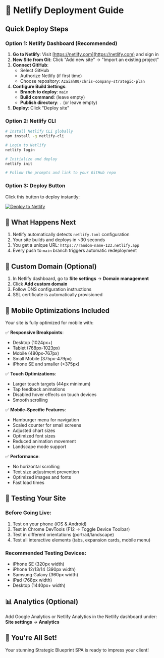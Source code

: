 # 🚀 Netlify Deployment Guide

## Quick Deploy Steps

### Option 1: Netlify Dashboard (Recommended)

1. **Go to Netlify**: Visit [https://netlify.com](https://netlify.com) and sign in
2. **New Site from Git**: Click "Add new site" → "Import an existing project"
3. **Connect GitHub**: 
   - Select GitHub
   - Authorize Netlify (if first time)
   - Choose repository: `Azaiah00/chris-company-strategic-plan`
4. **Configure Build Settings**:
   - **Branch to deploy**: `main`
   - **Build command**: (leave empty)
   - **Publish directory**: `.` (or leave empty)
5. **Deploy**: Click "Deploy site"

### Option 2: Netlify CLI

```bash
# Install Netlify CLI globally
npm install -g netlify-cli

# Login to Netlify
netlify login

# Initialize and deploy
netlify init

# Follow the prompts and link to your GitHub repo
```

### Option 3: Deploy Button

Click this button to deploy instantly:

[![Deploy to Netlify](https://www.netlify.com/img/deploy/button.svg)](https://app.netlify.com/start/deploy?repository=https://github.com/Azaiah00/chris-company-strategic-plan)

## 🎯 What Happens Next

1. Netlify automatically detects `netlify.toml` configuration
2. Your site builds and deploys in ~30 seconds
3. You get a unique URL: `https://random-name-123.netlify.app`
4. Every push to `main` branch triggers automatic redeployment

## 🔧 Custom Domain (Optional)

1. In Netlify dashboard, go to **Site settings** → **Domain management**
2. Click **Add custom domain**
3. Follow DNS configuration instructions
4. SSL certificate is automatically provisioned

## 📱 Mobile Optimizations Included

Your site is fully optimized for mobile with:

✅ **Responsive Breakpoints**:
- Desktop (1024px+)
- Tablet (768px-1023px)
- Mobile (480px-767px)
- Small Mobile (375px-479px)
- iPhone SE and smaller (<375px)

✅ **Touch Optimizations**:
- Larger touch targets (44px minimum)
- Tap feedback animations
- Disabled hover effects on touch devices
- Smooth scrolling

✅ **Mobile-Specific Features**:
- Hamburger menu for navigation
- Scaled counter for small screens
- Adjusted chart sizes
- Optimized font sizes
- Reduced animation movement
- Landscape mode support

✅ **Performance**:
- No horizontal scrolling
- Text size adjustment prevention
- Optimized images and fonts
- Fast load times

## 🧪 Testing Your Site

### Before Going Live:
1. Test on your phone (iOS & Android)
2. Test in Chrome DevTools (F12 → Toggle Device Toolbar)
3. Test in different orientations (portrait/landscape)
4. Test all interactive elements (tabs, expansion cards, mobile menu)

### Recommended Testing Devices:
- iPhone SE (320px width)
- iPhone 12/13/14 (390px width)
- Samsung Galaxy (360px width)
- iPad (768px width)
- Desktop (1440px+ width)

## 📊 Analytics (Optional)

Add Google Analytics or Netlify Analytics in the Netlify dashboard under:
**Site settings** → **Analytics**

## 🎉 You're All Set!

Your stunning Strategic Blueprint SPA is ready to impress your client!

